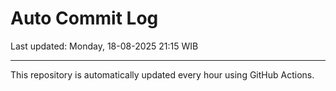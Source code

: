 # Auto Commit Log

Last updated: Monday, 18-08-2025 21:15 WIB

---

This repository is automatically updated every hour using GitHub Actions.
